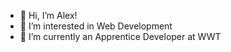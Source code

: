 - 👋 Hi, I’m Alex!
- 👀 I’m interested in Web Development
- 🌱 I’m currently an Apprentice Developer at WWT

<!---
alexbournedev/alexbournedev is a ✨ special ✨ repository because its `README.md` (this file) appears on your GitHub profile.
You can click the Preview link to take a look at your changes.
--->
